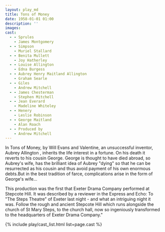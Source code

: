 ```yaml
---
layout: play_md
title: Tons of Money
date: 1958-01-01 01:00
description: ''
images:
cast:
  - - Sprules
    - James Montgomery
  - - Simpson
    - Muriel Stallard
  - - Benita Mullett
    - Joy Hatherley
  - - Louise Allington
    - Edna Burgess
  - - Aubrey Henry Maitland Allington
    - Graham Searle
  - - Giles
    - Andrew Mitchell
  - - James Chesterman
    - Stephen Mitchell
  - - Jean Everard
    - Madeline Whiteley
  - - Henery
    - Leslie Robinson
  - - George Maitland
    - Alan Roach
  - - Produced by
    - Andrew Mitchell
---
```


In Tons of Money, by Will Evans and Valentine, an unsuccessful inventor, Aubrey Allington , inherits the life interest in a fortune. On his death it reverts to his cousin George. George is thought to have died abroad, so Aubrey's wife, has the brilliant idea of Aubrey "dying" so that he can be resurrected as his cousin and thus avoid payment of his own enormous debts.But in the best tradition of farce, complications arise in the form of George's wife...

This production was the first that Exeter Drama Company performed at Stepcote Hill. It was described by a reviewer in the Express and Echo: To "The Steps Theatre" of Exeter last night - and what an intriguing night it was. Follow the rough and ancient Stepcote Hill which runs alongside the church of St Mary Steps, to the church hall, now so ingeniously transformed to the headquarters of Exeter Drama Company."

{% include play/cast_list.html list=page.cast %}
